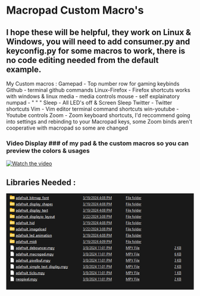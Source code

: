 # Macropad Custom Macro's # 
## I hope these will be helpful, they work on Linux & Windows, you will need to add consumer.py and keyconfig.py for some macros to work, there is no code editing needed from the default example. ##  

My Custom macros :
Gamepad - Top number row for gaming keybinds
Github - terminal github commands
Linux-Firefox - Firefox shortcuts works with windows & linux
media - media controls
mouse - self explainatory
numpad - " " "
Sleep - All LED's off & Screen Sleep
Twitter - Twitter shortcuts
Vim - Vim editor terminal command shortcuts
win-youtube - Youtube controls 
Zoom - Zoom keyboard shortcuts, I'd reccommend going into settings and rebinding to your Macropad keys, some Zoom binds aren't cooperative with macropad so some are changed



### Video Display ### of my pad & the custom macros so you can preview the colors & usages

[![Watch the video](https://cdn-shop.adafruit.com/970x728/5128-12.jpg)](https://youtube.com/shorts/R12l9GxiTE0?si=AsXMO3ngsdSoHTXV)


## Libraries Needed : ## 

![preview](img/libs.png)
